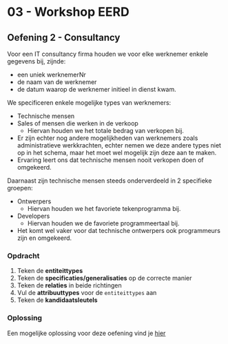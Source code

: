 # 03 - Workshop EERD

## Oefening 2 - Consultancy
Voor een IT consultancy firma houden we voor elke werknemer enkele gegevens bij, zijnde:
- een uniek werknemerNr
- de naam van de werknemer
- de datum waarop de werknemer initieel in dienst kwam.

We specificeren enkele mogelijke types van werknemers:
- Technische mensen
- Sales of mensen die werken in de verkoop
    - Hiervan houden we het totale bedrag van verkopen bij.
- Er zijn echter nog andere mogelijkheden van werknemers zoals administratieve werkkrachten, echter nemen we deze andere types niet op in het schema, maar het moet wel mogelijk zijn deze aan te maken. 
- Ervaring leert ons dat technische mensen nooit verkopen doen of omgekeerd.

Daarnaast zijn technische mensen steeds onderverdeeld in 2 specifieke groepen:
- Ontwerpers
    - Hiervan houden we het favoriete tekenprogramma bij.
- Developers
    - Hiervan houden we de favoriete programmeertaal bij.
- Het komt wel vaker voor dat technische ontwerpers ook programmeurs zijn en omgekeerd.

### Opdracht
1. Teken de **entiteittypes**
2. Teken de **specificaties/generalisaties** op de correcte manier
3. Teken de **relaties** in beide richtingen
4. Vul de **attribuuttypes** voor de `entiteittypes` aan
5. Teken de **kandidaatsleutels**

### Oplossing
Een mogelijke oplossing voor deze oefening vind je [hier](../solutions/exercise-2.md)
